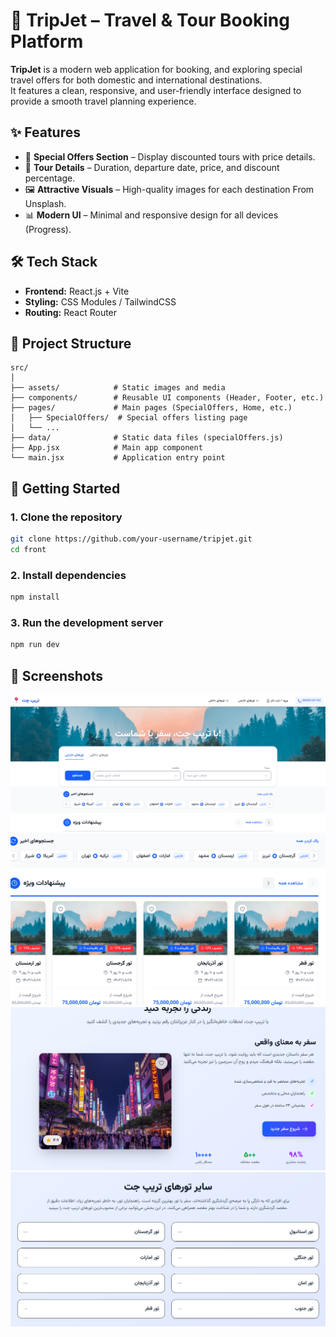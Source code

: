 # 🧳 TripJet – Travel & Tour Booking Platform

**TripJet** is a modern web application for booking, and exploring special travel offers for both domestic and international destinations.  
It features a clean, responsive, and user-friendly interface designed to provide a smooth travel planning experience.

## ✨ Features

- 🎯 **Special Offers Section** – Display discounted tours with price details.
- 📅 **Tour Details** – Duration, departure date, price, and discount percentage.
- 🖼 **Attractive Visuals** – High-quality images for each destination From Unsplash.
- 📊 **Modern UI** – Minimal and responsive design for all devices (Progress).

## 🛠 Tech Stack

- **Frontend:** React.js + Vite
- **Styling:** CSS Modules / TailwindCSS 
- **Routing:** React Router

## 📂 Project Structure

```
src/
│
├── assets/            # Static images and media
├── components/        # Reusable UI components (Header, Footer, etc.)
├── pages/             # Main pages (SpecialOffers, Home, etc.)
│   ├── SpecialOffers/  # Special offers listing page
│   └── ...
├── data/              # Static data files (specialOffers.js)
├── App.jsx            # Main app component
└── main.jsx           # Application entry point
```

## 🚀 Getting Started

### 1. Clone the repository

```bash
git clone https://github.com/your-username/tripjet.git
cd front
```

### 2. Install dependencies

```bash
npm install
```

### 3. Run the development server

```bash
npm run dev
```

## 📸 Screenshots

![FIRST SCREEN](./src/assests/images/image.png)
![SECOND SCREEN](./src/assests/images/image1.png)
![THIRD SCREEN](./src/assests/images/image2.png)
![FORTH SCREEN](./src/assests/images/image3.png)
